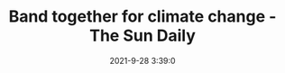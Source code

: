 ---
"title": "Band together for climate change - The Sun Daily"
"date": "2021-9-28 3:39:0"
"feed_name": "GOOGLENEWSINDUSTRIAL"
"feed_website": "https://news.google.com/search?q=industrial%2Bincident&hl=en-US&gl=US&ceid=US:en"
"feed_rss": "https://news.google.com/rss/search?q=industrial%2Bincident&hl=en-US&gl=US&ceid=US:en"
"link": "https://www.thesundaily.my/opinion/band-together-for-climate-change-FY8405421"
"file": "_posts/2021-1-1-e11d2ae5d290a7ada5470c58ee1588f1d5e91389.md"
"accident": "0"
"drilling": "0"
"dead": "0"
"injured": "0"
"where": "unknown site"
"place": "unknown place"
---